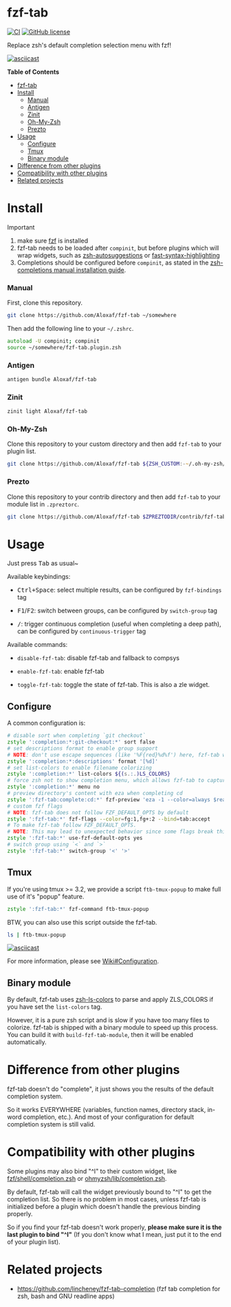 # fzf-tab

[![CI](https://github.com/Aloxaf/fzf-tab/workflows/ci/badge.svg)](https://github.com/Aloxaf/fzf-tab/actions?query=workflow%3Aci)
[![GitHub license](https://img.shields.io/github/license/Aloxaf/fzf-tab)](https://github.com/Aloxaf/fzf-tab/blob/master/LICENSE)

Replace zsh's default completion selection menu with fzf!

[![asciicast](https://asciinema.org/a/293849.svg)](https://asciinema.org/a/293849)

<!-- markdown-toc start - Don't edit this section. Run M-x markdown-toc-refresh-toc -->
**Table of Contents**

- [fzf-tab](#fzf-tab)
- [Install](#install)
    - [Manual](#manual)
    - [Antigen](#antigen)
    - [Zinit](#zinit)
    - [Oh-My-Zsh](#oh-my-zsh)
    - [Prezto](#prezto)
- [Usage](#usage)
    - [Configure](#configure)
    - [Tmux](#tmux)
    - [Binary module](#binary-module)
- [Difference from other plugins](#difference-from-other-plugins)
- [Compatibility with other plugins](#compatibility-with-other-plugins)
- [Related projects](#related-projects)

<!-- markdown-toc end -->

# Install

> [!IMPORTANT]
>
> 1. make sure [fzf](https://github.com/junegunn/fzf)  is installed
> 2. fzf-tab needs to be loaded after `compinit`, but before plugins which will wrap widgets, such as [zsh-autosuggestions](https://github.com/zsh-users/zsh-autosuggestions) or [fast-syntax-highlighting](https://github.com/zdharma-continuum/fast-syntax-highlighting)
> 3. Completions should be configured before `compinit`, as stated in the [zsh-completions manual installation guide](https://github.com/zsh-users/zsh-completions#manual-installation).

### Manual

First, clone this repository.

```zsh
git clone https://github.com/Aloxaf/fzf-tab ~/somewhere
```

Then add the following line to your `~/.zshrc`.

```zsh
autoload -U compinit; compinit
source ~/somewhere/fzf-tab.plugin.zsh
```

### Antigen

```zsh
antigen bundle Aloxaf/fzf-tab
```

### Zinit

```zsh
zinit light Aloxaf/fzf-tab
```

### Oh-My-Zsh

Clone this repository to your custom directory and then add `fzf-tab` to your plugin list.

```zsh
git clone https://github.com/Aloxaf/fzf-tab ${ZSH_CUSTOM:-~/.oh-my-zsh/custom}/plugins/fzf-tab
```

### Prezto

Clone this repository to your contrib directory and then add `fzf-tab` to your module list in `.zpreztorc`.

```zsh
git clone https://github.com/Aloxaf/fzf-tab $ZPREZTODIR/contrib/fzf-tab
```

# Usage

Just press <kbd>Tab</kbd> as usual~

Available keybindings:

- <kbd>Ctrl</kdb>+<kdb>Space</kbd>: select multiple results, can be configured by `fzf-bindings` tag

- <kbd>F1</kbd>/<kbd>F2</kbd>: switch between groups, can be configured by `switch-group` tag

- <kbd>/</kbd>: trigger continuous completion (useful when completing a deep path), can be configured by `continuous-trigger` tag

Available commands:

- `disable-fzf-tab`: disable fzf-tab and fallback to compsys

- `enable-fzf-tab`: enable fzf-tab

- `toggle-fzf-tab`: toggle the state of fzf-tab. This is also a zle widget.

## Configure

A common configuration is:

```zsh
# disable sort when completing `git checkout`
zstyle ':completion:*:git-checkout:*' sort false
# set descriptions format to enable group support
# NOTE: don't use escape sequences (like '%F{red}%d%f') here, fzf-tab will ignore them
zstyle ':completion:*:descriptions' format '[%d]'
# set list-colors to enable filename colorizing
zstyle ':completion:*' list-colors ${(s.:.)LS_COLORS}
# force zsh not to show completion menu, which allows fzf-tab to capture the unambiguous prefix
zstyle ':completion:*' menu no
# preview directory's content with eza when completing cd
zstyle ':fzf-tab:complete:cd:*' fzf-preview 'eza -1 --color=always $realpath'
# custom fzf flags
# NOTE: fzf-tab does not follow FZF_DEFAULT_OPTS by default
zstyle ':fzf-tab:*' fzf-flags --color=fg:1,fg+:2 --bind=tab:accept
# To make fzf-tab follow FZF_DEFAULT_OPTS.
# NOTE: This may lead to unexpected behavior since some flags break this plugin. See Aloxaf/fzf-tab#455.
zstyle ':fzf-tab:*' use-fzf-default-opts yes
# switch group using `<` and `>`
zstyle ':fzf-tab:*' switch-group '<' '>'
```

## Tmux

If you're using tmux >= 3.2, we provide a script `ftb-tmux-popup` to make full use of it's "popup" feature.

```zsh
zstyle ':fzf-tab:*' fzf-command ftb-tmux-popup
```

BTW, you can also use this script outside the fzf-tab.

```zsh
ls | ftb-tmux-popup
```

[![asciicast](https://asciinema.org/a/367471.svg)](https://asciinema.org/a/367471)

For more information, please see [Wiki#Configuration](https://github.com/Aloxaf/fzf-tab/wiki/Configuration).

## Binary module

By default, fzf-tab uses [zsh-ls-colors](https://github.com/xPMo/zsh-ls-colors) to parse and apply ZLS_COLORS if you have set the `list-colors` tag.

However, it is a pure zsh script and is slow if you have too many files to colorize.
fzf-tab is shipped with a binary module to speed up this process. You can build it with `build-fzf-tab-module`, then it will be enabled automatically.

# Difference from other plugins

fzf-tab doesn't do "complete", it just shows you the results of the default completion system.

So it works EVERYWHERE (variables, function names, directory stack, in-word completion, etc.).
And most of your configuration for default completion system is still valid.

# Compatibility with other plugins

Some plugins may also bind "^I" to their custom widget, like [fzf/shell/completion.zsh](https://github.com/junegunn/fzf/blob/master/shell/completion.zsh) or [ohmyzsh/lib/completion.zsh](https://github.com/ohmyzsh/ohmyzsh/blob/master/lib/completion.zsh#L61-L73).

By default, fzf-tab will call the widget previously bound to "^I" to get the completion list. So there is no problem in most cases, unless fzf-tab is initialized before a plugin which doesn't handle the previous binding properly.

So if you find your fzf-tab doesn't work properly, **please make sure it is the last plugin to bind "^I"** (If you don't know what I mean, just put it to the end of your plugin list).

# Related projects

- https://github.com/lincheney/fzf-tab-completion (fzf tab completion for zsh, bash and GNU readline apps)
